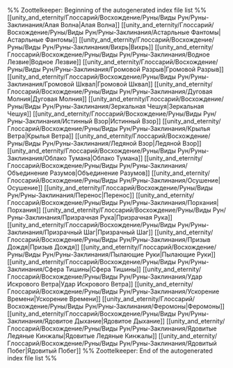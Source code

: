 %% Zoottelkeeper: Beginning of the autogenerated index file list  %%
 [[unity_and_eternity/Глоссарий/Восхождение/Руны/Виды Рун/Руны-Заклинания/Алая Волна|Алая Волна]]
 [[unity_and_eternity/Глоссарий/Восхождение/Руны/Виды Рун/Руны-Заклинания/Астарльные Фантомы|Астарльные Фантомы]]
 [[unity_and_eternity/Глоссарий/Восхождение/Руны/Виды Рун/Руны-Заклинания/Вихрь|Вихрь]]
 [[unity_and_eternity/Глоссарий/Восхождение/Руны/Виды Рун/Руны-Заклинания/Водное Лезвие|Водное Лезвие]]
 [[unity_and_eternity/Глоссарий/Восхождение/Руны/Виды Рун/Руны-Заклинания/Громовой Разрыв|Громовой Разрыв]]
 [[unity_and_eternity/Глоссарий/Восхождение/Руны/Виды Рун/Руны-Заклинания/Громовой Шквал|Громовой Шквал]]
 [[unity_and_eternity/Глоссарий/Восхождение/Руны/Виды Рун/Руны-Заклинания/Дуговая Молния|Дуговая Молния]]
 [[unity_and_eternity/Глоссарий/Восхождение/Руны/Виды Рун/Руны-Заклинания/Зеркальная Чешуя|Зеркальная Чешуя]]
 [[unity_and_eternity/Глоссарий/Восхождение/Руны/Виды Рун/Руны-Заклинания/Истинный Взор|Истинный Взор]]
 [[unity_and_eternity/Глоссарий/Восхождение/Руны/Виды Рун/Руны-Заклинания/Крылья Ветра|Крылья Ветра]]
 [[unity_and_eternity/Глоссарий/Восхождение/Руны/Виды Рун/Руны-Заклинания/Ледяной Взор|Ледяной Взор]]
 [[unity_and_eternity/Глоссарий/Восхождение/Руны/Виды Рун/Руны-Заклинания/Облако Тумана|Облако Тумана]]
 [[unity_and_eternity/Глоссарий/Восхождение/Руны/Виды Рун/Руны-Заклинания/Объединение Разумов|Объединение Разумов]]
 [[unity_and_eternity/Глоссарий/Восхождение/Руны/Виды Рун/Руны-Заклинания/Осушение|Осушение]]
 [[unity_and_eternity/Глоссарий/Восхождение/Руны/Виды Рун/Руны-Заклинания/Перенос|Перенос]]
 [[unity_and_eternity/Глоссарий/Восхождение/Руны/Виды Рун/Руны-Заклинания/Порхания|Порхания]]
 [[unity_and_eternity/Глоссарий/Восхождение/Руны/Виды Рун/Руны-Заклинания/Призрачная Рука|Призрачная Рука]]
 [[unity_and_eternity/Глоссарий/Восхождение/Руны/Виды Рун/Руны-Заклинания/Призрачный Шаг|Призрачный Шаг]]
 [[unity_and_eternity/Глоссарий/Восхождение/Руны/Виды Рун/Руны-Заклинания/Призыв Дождя|Призыв Дождя]]
 [[unity_and_eternity/Глоссарий/Восхождение/Руны/Виды Рун/Руны-Заклинания/Пылающие Руки|Пылающие Руки]]
 [[unity_and_eternity/Глоссарий/Восхождение/Руны/Виды Рун/Руны-Заклинания/Сфера Тишины|Сфера Тишины]]
 [[unity_and_eternity/Глоссарий/Восхождение/Руны/Виды Рун/Руны-Заклинания/Удар Искрового Ветра|Удар Искрового Ветра]]
 [[unity_and_eternity/Глоссарий/Восхождение/Руны/Виды Рун/Руны-Заклинания/Ускорение Времени|Ускорение Времени]]
 [[unity_and_eternity/Глоссарий/Восхождение/Руны/Виды Рун/Руны-Заклинания/Феромоны|Феромоны]]
 [[unity_and_eternity/Глоссарий/Восхождение/Руны/Виды Рун/Руны-Заклинания/Ядовитое Дыхание|Ядовитое Дыхание]]
 [[unity_and_eternity/Глоссарий/Восхождение/Руны/Виды Рун/Руны-Заклинания/Ядовитые Ледяные Кинжалы|Ядовитые Ледяные Кинжалы]]
 [[unity_and_eternity/Глоссарий/Восхождение/Руны/Виды Рун/Руны-Заклинания/Ядовитый Побег|Ядовитый Побег]]
%% Zoottelkeeper: End of the autogenerated index file list  %%
